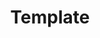---
title: Template # the category text on /videos category tab and docs view in left sidebar
description: >
  Template Videos for contributing videos docs
weight: 4 # the order in which this category should appear in /videos landing page category tab and and docs view in left sidebar
icon: bi-rocket-takeoff-fill # can use any bootstrap icon or a custom icon
videoGrid: true # show all child / nested videos as grid of cards on the section's index page. for example here the videoGrid: true will show all videos inside getting-started/** as grid of video cards, ommiting of or setting it to false, presents a hyperlinked list of videos / sub-sections 

draft: true # can be set to true to hide the section from the left sidebar and /videos landing page  on published site, it will still be visible in the local dev server
---